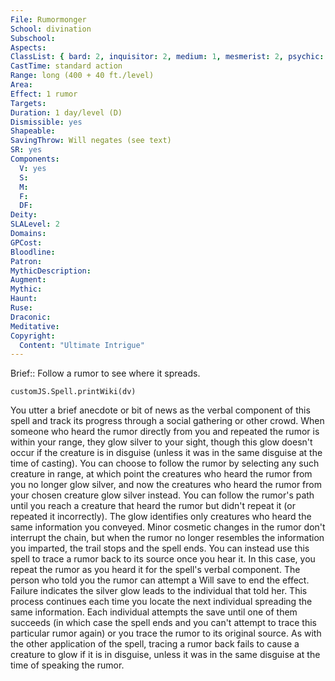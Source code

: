 ```yaml
---
File: Rumormonger
School: divination
Subschool: 
Aspects: 
ClassList: { bard: 2, inquisitor: 2, medium: 1, mesmerist: 2, psychic: 3 }
CastTime: standard action
Range: long (400 + 40 ft./level)
Area: 
Effect: 1 rumor
Targets: 
Duration: 1 day/level (D)
Dismissible: yes
Shapeable: 
SavingThrow: Will negates (see text)
SR: yes
Components:
  V: yes
  S: 
  M: 
  F: 
  DF: 
Deity: 
SLALevel: 2
Domains: 
GPCost: 
Bloodline: 
Patron: 
MythicDescription: 
Augment: 
Mythic: 
Haunt: 
Ruse: 
Draconic: 
Meditative: 
Copyright:
  Content: "Ultimate Intrigue"
---
```

Brief:: Follow a rumor to see where it spreads.

```dataviewjs
customJS.Spell.printWiki(dv)
```

You utter a brief anecdote or bit of news as the verbal component of this spell and track its progress through a social gathering or other crowd. When someone who heard the rumor directly from you and repeated the rumor is within your range, they glow silver to your sight, though this glow doesn't occur if the creature is in disguise (unless it was in the same disguise at the time of casting). You can choose to follow the rumor by selecting any such creature in range, at which point the creatures who heard the rumor from you no longer glow silver, and now the creatures who heard the rumor from your chosen creature glow silver instead. You can follow the rumor's path until you reach a creature that heard the rumor but didn't repeat it (or repeated it incorrectly). The glow identifies only creatures who heard the same information you conveyed. Minor cosmetic changes in the rumor don't interrupt the chain, but when the rumor no longer resembles the information you imparted, the trail stops and the spell ends.  You can instead use this spell to trace a rumor back to its source once you hear it. In this case, you repeat the rumor as you heard it for the spell's verbal component. The person who told you the rumor can attempt a Will save to end the effect. Failure indicates the silver glow leads to the individual that told her. This process continues each time you locate the next individual spreading the same information. Each individual attempts the save until one of them succeeds (in which case the spell ends and you can't attempt to trace this particular rumor again) or you trace the rumor to its original source. As with the other application of the spell, tracing a rumor back fails to cause a creature to glow if it is in disguise, unless it was in the same disguise at the time of speaking the rumor.

